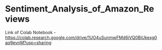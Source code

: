 # Sentiment_Analysis_of_Amazon_Reviews
Link of Colab Notebook - https://colab.research.google.com/drive/1UO4uSunmwFMd6iVQ0BiUkexg0aq9evnM?usp=sharing
